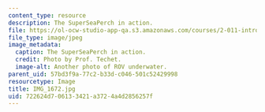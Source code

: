 ```yaml
---
content_type: resource
description: The SuperSeaPerch in action.
file: https://ol-ocw-studio-app-qa.s3.amazonaws.com/courses/2-011-introduction-to-ocean-science-and-engineering-spring-2006/722624d706133421a3724a4d2856257f_IMG_1672.jpg
file_type: image/jpeg
image_metadata:
  caption: The SuperSeaPerch in action.
  credit: Photo by Prof. Techet.
  image-alt: Another photo of ROV underwater.
parent_uid: 57bd3f9a-77c2-b33d-c046-501c52429998
resourcetype: Image
title: IMG_1672.jpg
uid: 722624d7-0613-3421-a372-4a4d2856257f
---
```

